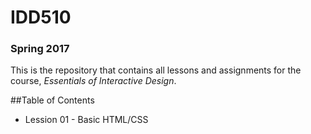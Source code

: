 # IDD510
### Spring 2017

This is the repository that contains all lessons and assignments for the course, _Essentials of Interactive Design_. 

##Table of Contents

* Lession 01 - Basic HTML/CSS